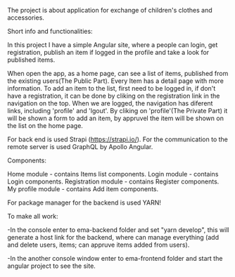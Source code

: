The project is about application  for exchange of children's clothes and accessories.



Short info and functionalities:

In this project I have a simple Angular site, where a people can login, get registration, publish an item if logged in the profile and take a look for published items.

When open the app, as a home page, can see a list of items, published from the existing users(The Public Part). 
Every Item has a detail page with more information. To add an item to the list, first need to be logged in, if don't have a registration, it can be done by cliking on the registration link in the navigation on the top. 
When we are logged, the navigation has diferent links, including 'profile' and 'lgout'. By cliking on 'profile'(The Private Part) it will be shown a form to add an item, by appruvel the item will be shown on the list on the home page.

For back end is used Strapi (https://strapi.io/). For the communication to the remote server is used GraphQL by Apollo Angular.



Components:

Home module - contains Items list components.
Login module - contains Login components.
Registration module - contains Register components.
My profile module - contains Add item components.


For package manager for the backend is used YARN!

To make all work:

-In the console enter to ema-backend folder and set "yarn develop", this will generate a host link for the backend, where can manage everything (add and delete users, items; can appruve items added from users).

-In the another console window enter to ema-frontend folder and start the angular project to see the site.



